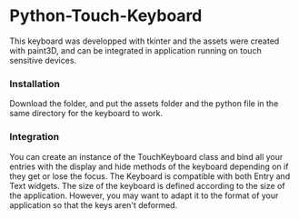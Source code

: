 # Python-Touch-Keyboard

This keyboard was developped with tkinter and the assets were created with paint3D, and can be integrated in application running on touch sensitive devices.

### Installation

Download the folder, and put the assets folder and the python file in the same directory for the keyboard to work. 

### Integration 

You can create an instance of the TouchKeyboard class and bind all your entries with the display and hide methods of the keyboard depending on if they get or lose the focus.
The Keyboard is compatible with both Entry and Text widgets. The size of the keyboard is defined according to the size of the application. However, you may want to adapt it to the format of your application so that the keys aren't deformed.
